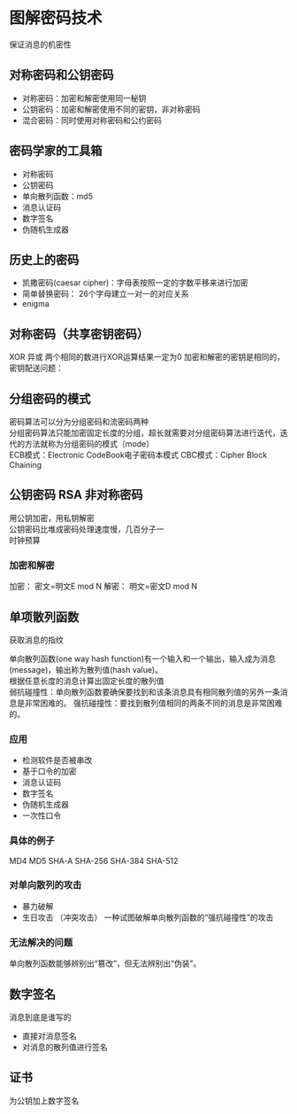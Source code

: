 # 图解密码技术
保证消息的机密性

## 对称密码和公钥密码
- 对称密码：加密和解密使用同一秘钥
- 公钥密码：加密和解密使用不同的密钥，非对称密码
- 混合密码：同时使用对称密码和公约密码

## 密码学家的工具箱
- 对称密码
- 公钥密码
- 单向散列函数：md5
- 消息认证码
- 数字签名
- 伪随机生成器


## 历史上的密码
- 凯撒密码(caesar cipher)：字母表按照一定的字数平移来进行加密
- 简单替换密码： 26个字母建立一对一的对应关系
- enigma

## 对称密码（共享密钥密码）
XOR 异或 两个相同的数进行XOR运算结果一定为0
加密和解密的密钥是相同的，
密钥配送问题：

## 分组密码的模式
密码算法可以分为分组密码和流密码两种  
分组密码算法只能加密固定长度的分组，超长就需要对分组密码算法进行迭代，迭代的方法就称为分组密码的模式（mode）  
ECB模式：Electronic CodeBook电子密码本模式
CBC模式：Cipher Block Chaining

## 公钥密码 RSA 非对称密码
用公钥加密，用私钥解密    
公钥密码比堆成密码处理速度慢，几百分子一  
时钟预算

### 加密和解密
加密： 密文=明文E mod N
解密： 明文=密文D mod N


## 单项散列函数
获取消息的指纹

单向散列函数(one way hash function)有一个输入和一个输出，输入成为消息(message)，输出称为散列值(hash value)。  
根据任意长度的消息计算出固定长度的散列值  
弱抗碰撞性：单向散列函数要确保要找到和该条消息具有相同散列值的另外一条消息是非常困难的。
强抗碰撞性：要找到散列值相同的两条不同的消息是非常困难的。

### 应用
- 检测软件是否被串改
- 基于口令的加密
- 消息认证码
- 数字签名
- 伪随机生成器
- 一次性口令

### 具体的例子
MD4 MD5 SHA-A SHA-256 SHA-384 SHA-512

### 对单向散列的攻击
- 暴力破解 
- 生日攻击 （冲突攻击） 一种试图破解单向散列函数的“强抗碰撞性”的攻击

### 无法解决的问题
单向散列函数能够辨别出“篡改”，但无法辨别出“伪装”。

## 数字签名
消息到底是谁写的  

- 直接对消息签名
- 对消息的散列值进行签名

## 证书
为公钥加上数字签名





